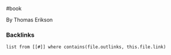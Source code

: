 #book

By Thomas Erikson

### Backlinks
```dataview 
list from [[#]] where contains(file.outlinks, this.file.link)
```

